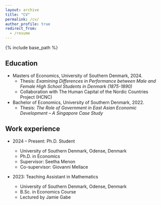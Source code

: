 ```yaml
---
layout: archive
title: "CV"
permalink: /cv/
author_profile: true
redirect_from:
  - /resume
---
```


{% include base_path %}

## Education
* Masters of Economics, University of Southern Denmark, 2024.
  * Thesis: *Examining Differences in Performance between Male and Female High School Students in Denmark (1875-1890)*
  * Collaboration with The Human Capital of the Nordic Countries Project (HCNC)
* Bachelor of Economics, University of Southern Denmark, 2022.
  * Thesis: *The Role of Government in East Asian Economic Development – A Singapore Case Study*

## Work experience
* 2024 – Present: Ph.D. Student
  * University of Southern Denmark, Odense, Denmark
  * Ph.D. in Economics
  * Supervisor: Seetha Menon
  * Co-supervisor: Giovanni Mellace

* 2023: Teaching Assistant in Mathematics
  * University of Southern Denmark, Odense, Denmark
  * B.Sc. in Economics Course 
  * Lectured by Jamie Gabe
